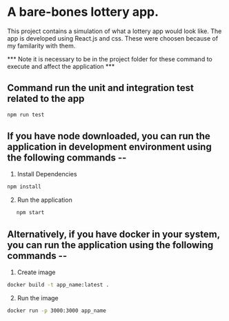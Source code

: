 # A bare-bones lottery app.

This project contains a simulation of what a lottery app would look like. The app is developed using React.js and css. These were choosen because of my familarity with them.

*** Note it is necessary to be in the project folder for these command to execute and affect the application ***

## Command run the unit and integration test related to the app
```bash
npm run test
```

## If you have node downloaded, you can run the application in development environment using the following commands --
1. Install Dependencies
 ```bash
 npm install
```
2. Run the application
```bash
   npm start
   ```

## Alternatively, if you have docker in your system, you can run the application using the following commands --
1. Create image
```bash
docker build -t app_name:latest .
```
2. Run the image
```bash
docker run -p 3000:3000 app_name
```



